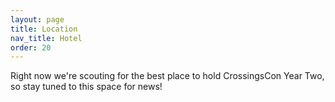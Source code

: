 ```yaml
---
layout: page
title: Location
nav_title: Hotel
order: 20
---
```


Right now we're scouting for the best place to hold CrossingsCon Year Two, so stay tuned to this space for news!
